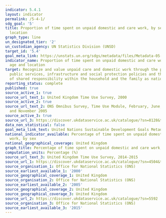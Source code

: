 ```yaml
---
indicator: 5.4.1
layout: indicator
permalink: /5-4-1/
sdg_goal: '5'
title: Proportion of time spent on unpaid domestic and care work, by sex, age and
  location
graph_type: line
un_designated_tier: '2'
un_custodian_agency: UN Statistics Division (UNSD)
target_id: '5.4'
goal_meta_link: https://unstats.un.org/sdgs/metadata/files/Metadata-05-04-01.pdf
indicator_name: Proportion of time spent on unpaid domestic and care work, by sex,
  age and location
target: Recognize and value unpaid care and domestic work through the provision of
  public services, infrastructure and social protection policies and the promotion
  of shared responsibility within the household and the family as nationally appropriate
reporting_status: complete
published: true
source_active_1: true
source_url_text_1: United Kingdom Time Use Survey, 2000
source_active_2: true
source_url_text_2: ONS Omnibus Survey, Time Use Module, February, June, September
  and November 2005
source_active_3: true
source_url_3: https://discover.ukdataservice.ac.uk/catalogue/?sn=8128&type=Data%20catalogue
data_non_statistical: false
goal_meta_link_text: United Nations Sustainable Development Goals Metadata (pdf 526kB)
national_indicator_available: Percentage of time spent on unpaid domestic and care
  work, by sex
national_geographical_coverage: United Kingdom
graph_title: Percentage of time spent on unpaid domestic and care work, by sex
computation_units: Percentage (%)
source_url_text_3: United Kingdom Time Use Survey, 2014-2015
source_url_1: https://discover.ukdataservice.ac.uk/catalogue/?sn=4504&type=Data%20catalogue
source_organisation_1: Office for National Statistics (ONS)
source_earliest_available_1: '2000'
source_geographical_coverage_1: United Kingdom
source_organisation_2: Office for National Statistics (ONS)
source_earliest_available_2: '2005'
source_geographical_coverage_2: United Kingdom
source_geographical_coverage_3: United Kingdom
source_url_2: https://discover.ukdataservice.ac.uk/catalogue/?sn=5592
source_organisation_3: Office for National Statistics (ONS)
source_earliest_available_3: '2015'
---
```

